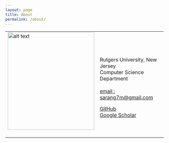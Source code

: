 ```yaml
---
layout: page
title: About
permalink: /about/
---
```


<table class="imgtable"><tr><td>
<img src="https://i.imgur.com/2guZweZ.jpg" alt="alt text" width="275px" height="310px" />&nbsp;</td>
<td align="left"><p> 
<br />
Rutgers University, New Jersey 
<br />
Computer Science Department
<br />
<br />
<a href="">email : sarang7m@gmail.com</a> <br />
  
<a href="https://github.com/barlowtwin">GitHub</a> <br />
<a href="https://scholar.google.com/citations?user=vvJ-sZQAAAAJ&hl=en">Google Scholar </a> <br />
  

